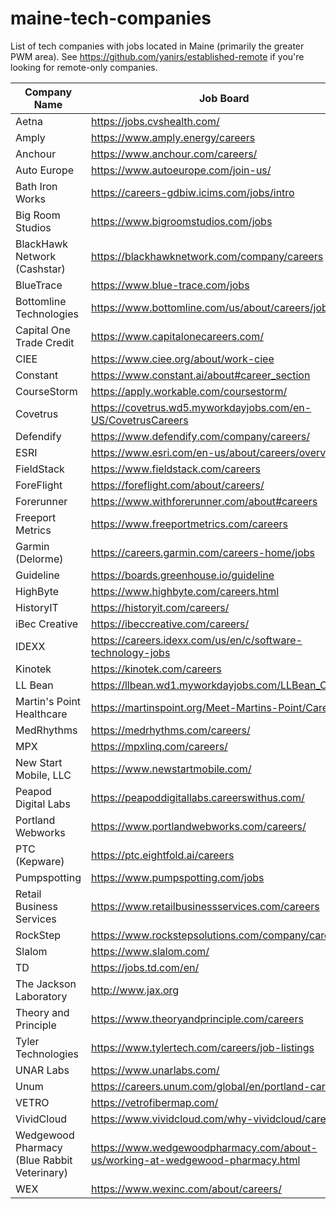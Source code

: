 # maine-tech-companies
List of tech companies with jobs located in Maine (primarily the greater PWM area). See https://github.com/yanirs/established-remote if you're looking for remote-only companies.

|Company Name|Job Board|
|---|---|
|Aetna|https://jobs.cvshealth.com/|
|Amply|https://www.amply.energy/careers|
|Anchour|https://www.anchour.com/careers/|
|Auto Europe|https://www.autoeurope.com/join-us/|
|Bath Iron Works|https://careers-gdbiw.icims.com/jobs/intro|
|Big Room Studios|https://www.bigroomstudios.com/jobs|
|BlackHawk Network (Cashstar)|https://blackhawknetwork.com/company/careers|
|BlueTrace|https://www.blue-trace.com/jobs|
|Bottomline Technologies|https://www.bottomline.com/us/about/careers/jobs|
|Capital One Trade Credit|https://www.capitalonecareers.com/|
|CIEE |https://www.ciee.org/about/work-ciee|
|Constant|https://www.constant.ai/about#career_section|
|CourseStorm|https://apply.workable.com/coursestorm/|
|Covetrus|https://covetrus.wd5.myworkdayjobs.com/en-US/CovetrusCareers|
|Defendify|https://www.defendify.com/company/careers/|
|ESRI|https://www.esri.com/en-us/about/careers/overview|
|FieldStack|https://www.fieldstack.com/careers|
|ForeFlight|https://foreflight.com/about/careers/|
|Forerunner|https://www.withforerunner.com/about#careers|
|Freeport Metrics|https://www.freeportmetrics.com/careers|
|Garmin (Delorme)|https://careers.garmin.com/careers-home/jobs|
|Guideline|https://boards.greenhouse.io/guideline|
|HighByte|https://www.highbyte.com/careers.html|
|HistoryIT|https://historyit.com/careers/|
|iBec Creative|https://ibeccreative.com/careers/|
|IDEXX|https://careers.idexx.com/us/en/c/software-technology-jobs|
|Kinotek|https://kinotek.com/careers|
|LL Bean|https://llbean.wd1.myworkdayjobs.com/LLBean_Careers|
|Martin's Point Healthcare|https://martinspoint.org/Meet-Martins-Point/Careers|
|MedRhythms|https://medrhythms.com/careers/|
|MPX|https://mpxlinq.com/careers/|
|New Start Mobile, LLC|https://www.newstartmobile.com/|
|Peapod Digital Labs|https://peapoddigitallabs.careerswithus.com/|
|Portland Webworks|https://www.portlandwebworks.com/careers/|
|PTC (Kepware)|https://ptc.eightfold.ai/careers|
|Pumpspotting|https://www.pumpspotting.com/jobs|
|Retail Business Services|https://www.retailbusinessservices.com/careers|
|RockStep|https://www.rockstepsolutions.com/company/careers/|
|Slalom|https://www.slalom.com/|
|TD|https://jobs.td.com/en/|
|The Jackson Laboratory |http://www.jax.org|
|Theory and Principle|https://www.theoryandprinciple.com/careers|
|Tyler Technologies|https://www.tylertech.com/careers/job-listings|
|UNAR Labs|https://www.unarlabs.com/|
|Unum|https://careers.unum.com/global/en/portland-careers|
|VETRO|https://vetrofibermap.com/|
|VividCloud|https://www.vividcloud.com/why-vividcloud/careers/|
|Wedgewood Pharmacy (Blue Rabbit Veterinary)|https://www.wedgewoodpharmacy.com/about-us/working-at-wedgewood-pharmacy.html|
|WEX|https://www.wexinc.com/about/careers/|
